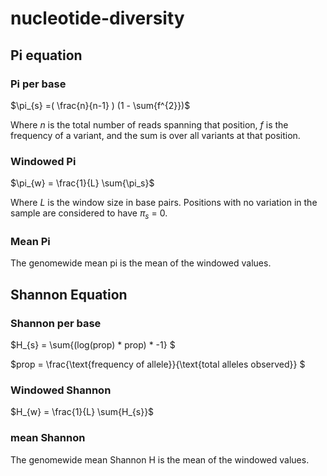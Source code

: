 # nucleotide-diversity

## Pi equation

### Pi per base

$\pi_{s} =( \frac{n}{n-1} ) (1 - \sum{f^{2}})$

Where $n$ is the total number of reads spanning that position, $f$ is the frequency of a variant, and the sum is over all variants at that position.


### Windowed Pi

$\pi_{w} = \frac{1}{L} \sum{\pi_s}$

Where $L$ is the window size in base pairs. Positions with no variation in the sample are considered to have $\pi_s$ = 0. 

### Mean Pi

The genomewide mean pi is the mean of the windowed values.

## Shannon Equation

### Shannon per base

$H_{s} = \sum{(log(prop) * prop) * -1} $

$prop = \frac{\text{frequency of allele}}{\text{total alleles observed}} $


### Windowed Shannon
$H_{w} = \frac{1}{L} \sum{H_{s}}$


### mean Shannon

The genomewide mean Shannon H is the mean of the windowed values.